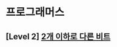 # 프로그래머스 
## [Level 2] [2개 이하로 다른 비트][link]

[link]: https://programmers.co.kr/learn/courses/30/lessons/77885
